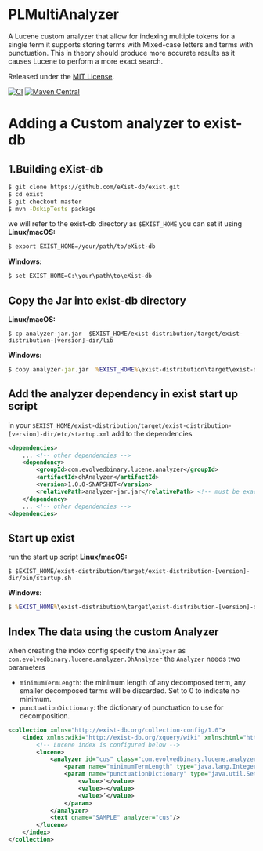 PLMultiAnalyzer
===============
A Lucene custom analyzer that allow for indexing multiple tokens for a single term 
it supports storing terms with Mixed-case letters and terms with punctuation. This in theory should produce more accurate results as it causes Lucene to perform a more exact search.

Released under the [MIT License](https://opensource.org/licenses/MIT).

[![CI](https://github.com/digital-preservation/utf8-validator/workflows/CI/badge.svg)](https://github.com/evolvedbinary/PLMultiAnalyzer/actions/workflows/ci.yaml?query=workflow%3ACI)
[![Maven Central]()]()
# Adding a Custom analyzer to exist-db

## 1.Building eXist-db
```bash
$ git clone https://github.com/eXist-db/exist.git
$ cd exist
$ git checkout master
$ mvn -DskipTests package
```
we will refer to the exist-db directory as `$EXIST_HOME`
you can set it using
**Linux/macOS:**
```bash
$ export EXIST_HOME=/your/path/to/eXist-db
```
**Windows:** 
```cmd
$ set EXIST_HOME=C:\your\path\to\eXist-db
```

## Copy the Jar into exist-db directory
**Linux/macOS:**
```shell
$ cp analyzer-jar.jar  $EXIST_HOME/exist-distribution/target/exist-distribution-[version]-dir/lib
```

**Windows:** 
```cmd
$ copy analyzer-jar.jar  %EXIST_HOME%\exist-distribution\target\exist-distribution-[version]-dir\lib
```

## Add the analyzer dependency in exist start up script
in your `$EXIST_HOME/exist-distribution/target/exist-distribution-[version]-dir/etc/startup.xml`
 add to the dependencies 
```xml
<dependencies>
    ... <!-- other dependencies -->
    <dependency>
        <groupId>com.evolvedbinary.lucene.analyzer</groupId>
        <artifactId>ohAnalyzer</artifactId> 
        <version>1.0.0-SNAPSHOT</version>
        <relativePath>analyzer-jar.jar</relativePath> <!-- must be exact match to the jar in lib folder -->
    </dependency>
    ... <!-- other dependencies -->
<dependencies>
```
## Start up exist 
run the start up script
**Linux/macOS:**
```shell
$ $EXIST_HOME/exist-distribution/target/exist-distribution-[version]-dir/bin/startup.sh
```

**Windows:** 
```cmd
$ %EXIST_HOME%\exist-distribution\target\exist-distribution-[version]-dir\bin\startup.bat
```

## Index The data using the custom Analyzer
when creating the index config specify the `Analyzer` as `com.evolvedbinary.lucene.analyzer.OhAnalyzer`
the `Analyzer` needs two parameters
* `minimumTermLength`: the minimum length of any decomposed term, any smaller decomposed terms will be discarded. Set to 0 to indicate no minimum.
* `punctuationDictionary`:  the dictionary of punctuation to use for decomposition.

```xml
<collection xmlns="http://exist-db.org/collection-config/1.0">
    <index xmlns:wiki="http://exist-db.org/xquery/wiki" xmlns:html="http://www.w3.org/1999/xhtml" xmlns:atom="http://www.w3.org/2005/Atom">
        <!-- Lucene index is configured below -->
        <lucene>
	        <analyzer id="cus" class="com.evolvedbinary.lucene.analyzer.OhAnalyzer">
                <param name="minimumTermLength" type="java.lang.Integer" value="2" />
                <param name="punctuationDictionary" type="java.util.Set">
                    <value>'</value>
                    <value>-</value>
                    <value>’</value>
                </param>
            </analyzer>
            <text qname="SAMPLE" analyzer="cus"/>
        </lucene>
    </index>
</collection>
```